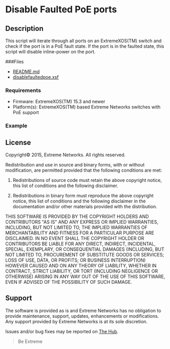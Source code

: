 # Disable Faulted PoE ports

## Description
This script will iterate through all ports on an ExtremeXOS(TM) switch and check if the port is in a PoE fault state.
If the port is in the faulted state, this script will disable inline-power on the port.

###Files
* [README.md](README.md)
* [disablefaultedpoe.xsf](disablefaultedpoe.xsf)


### Requirements
* Firmware: ExtremeXOS(TM) 15.3 and newer
* Platform(s): ExtremeXOS(TM) based Extreme Networks switches with PoE support


### Example


## License
Copyright© 2015, Extreme Networks.  All rights reserved.

Redistribution and use in source and binary forms, with or without modification,
are permitted provided that the following conditions are met:

1. Redistributions of source code must retain the above copyright notice, this
list of conditions and the following disclaimer.

2. Redistributions in binary form must reproduce the above copyright notice,
this list of conditions and the following disclaimer in the documentation
and/or other materials provided with the distribution.

THIS SOFTWARE IS PROVIDED BY THE COPYRIGHT HOLDERS AND CONTRIBUTORS "AS IS" AND
ANY EXPRESS OR IMPLIED WARRANTIES, INCLUDING, BUT NOT LIMITED TO, THE IMPLIED
WARRANTIES OF MERCHANTABILITY AND FITNESS FOR A PARTICULAR PURPOSE ARE
DISCLAIMED. IN NO EVENT SHALL THE COPYRIGHT HOLDER OR CONTRIBUTORS BE LIABLE
FOR ANY DIRECT, INDIRECT, INCIDENTAL, SPECIAL, EXEMPLARY, OR CONSEQUENTIAL
DAMAGES (INCLUDING, BUT NOT LIMITED TO, PROCUREMENT OF SUBSTITUTE GOODS OR
SERVICES; LOSS OF USE, DATA, OR PROFITS; OR BUSINESS INTERRUPTION) HOWEVER
CAUSED AND ON ANY THEORY OF LIABILITY, WHETHER IN CONTRACT, STRICT LIABILITY,
OR TORT (INCLUDING NEGLIGENCE OR OTHERWISE) ARISING IN ANY WAY OUT OF THE USE
OF THIS SOFTWARE, EVEN IF ADVISED OF THE POSSIBILITY OF SUCH DAMAGE.

## Support
The software is provided as is and Extreme Networks has no obligation to provide
maintenance, support, updates, enhancements or modifications.
Any support provided by Extreme Networks is at its sole discretion.

Issues and/or bug fixes may be reported on [The Hub](https://community.extremenetworks.com/extreme).

>Be Extreme
